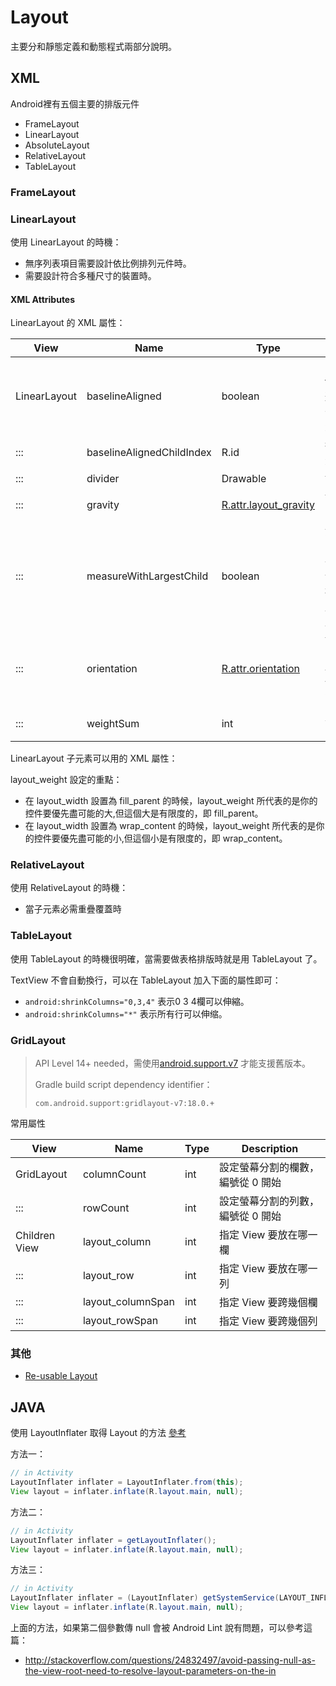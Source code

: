# Layout

主要分和靜態定義和動態程式兩部分說明。

## XML

Android裡有五個主要的排版元件

* FrameLayout
* LinearLayout
* AbsoluteLayout
* RelativeLayout
* TableLayout

### FrameLayout

### LinearLayout

使用 LinearLayout 的時機：

  * 無序列表項目需要設計依比例排列元件時。
  * 需要設計符合多種尺寸的裝置時。

#### XML Attributes

LinearLayout 的 XML 屬性：

| View | Name | Type | Description |
| ---- | ---- | ---- | ----------- |
| LinearLayout | baselineAligned | boolean | 當設定為 false，可以避免 Layout 去調整子元素的基線 |
| ::: | baselineAlignedChildIndex | R.id | 指定對齊子元素的基線 |
| ::: | divider | Drawable | 設定分格線 |
| ::: | gravity | [R.attr.layout_gravity](http://developer.android.com/reference/android/R.attr.html#layout_gravity) | 設定子元件的對齊方法 |
| ::: | measureWithLargestChild | boolean | 如果是 true 的話，所有子元素的 weight 都會被視為最大尺寸的最小尺寸 |
| ::: | orientation | [R.attr.orientation](http://developer.android.com/reference/android/R.attr.html#orientation) | 設定方向，horizontal 為橫向，vertical 為直向 |
| ::: | weightSum | int | 定義 weight 的總合 |

LinearLayout 子元素可以用的 XML 屬性：

layout_weight 設定的重點：

* 在 layout_width 設置為 fill_parent 的時候，layout_weight 所代表的是你的控件要優先盡可能的大,但這個大是有限度的，即 fill_parent。
* 在 layout_width 設置為 wrap_content 的時候，layout_weight 所代表的是你的控件要優先盡可能的小,但這個小是有限度的，即 wrap_content。

### RelativeLayout

使用 RelativeLayout 的時機：

  * 當子元素必需重疊覆蓋時

### TableLayout

使用 TableLayout 的時機很明確，當需要做表格排版時就是用 TableLayout 了。

TextView 不會自動換行，可以在 TableLayout 加入下面的屬性即可：

* `android:shrinkColumns="0,3,4"` 表示0 3 4欄可以伸縮。
* `android:shrinkColumns="*"` 表示所有行可以伸缩。

### GridLayout

> API Level 14+ needed，需使用[android.support.v7](http://developer.android.com/tools/support-library/features.html#v7-gridlayout) 才能支援舊版本。
>
> Gradle build script dependency identifier：
>
> ```com.android.support:gridlayout-v7:18.0.+```

常用屬性

|  View  |  Name  |  Type  |  Description  |
|  ----  |  ----  |  ----  |  -----------  |
| GridLayout | columnCount | int | 設定螢幕分割的欄數，編號從 0 開始 |
| ::: | rowCount | int | 設定螢幕分割的列數，編號從 0 開始 |
| Children View | layout_column | int | 指定 View 要放在哪一欄 |
| ::: | layout_row | int | 指定 View 要放在哪一列 |
| ::: | layout_columnSpan | int | 指定 View 要跨幾個欄 |
| ::: | layout_rowSpan | int | 指定 View 要跨幾個列 |

### 其他

* [Re-usable Layout](http://developer.android.com/training/improving-layouts/reusing-layouts.html)

## JAVA

使用 LayoutInflater 取得 Layout 的方法 [參考](http://blog.csdn.net/zuolongsnail/article/details/6370035)

方法一：

```java
// in Activity
LayoutInflater inflater = LayoutInflater.from(this);  
View layout = inflater.inflate(R.layout.main, null);
```

方法二：

```java
// in Activity
LayoutInflater inflater = getLayoutInflater();  
View layout = inflater.inflate(R.layout.main, null);  
```

方法三：

```java
// in Activity
LayoutInflater inflater = (LayoutInflater) getSystemService(LAYOUT_INFLATER_SERVICE);  
View layout = inflater.inflate(R.layout.main, null);  
```

上面的方法，如果第二個參數傳 null 會被 Android Lint 說有問題，可以參考這篇：

* http://stackoverflow.com/questions/24832497/avoid-passing-null-as-the-view-root-need-to-resolve-layout-parameters-on-the-in
